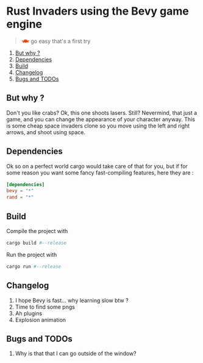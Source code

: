 # Rust Invaders using the Bevy game engine

> <img src="assets/player_a_01.png" width=20 height=10> go easy that's a first try

1. [But why ?](#but-why-)
2. [Dependencies](#dependencies)
3. [Build](#build)
4. [Changelog](#changelog)
5. [Bugs and TODOs](#bugs-and-todos)

## But why ?

Don't you like crabs? Ok, this one shoots lasers. Still? Nevermind, that just a game, and you can change the appearance of your character anyway. This is some cheap space invaders clone so you move using the left and right arrows, and shoot using space.

## Dependencies

Ok so on a perfect world cargo would take care of that for you, but if for some reason you want some fancy fast-compiling features, here they are :

```toml
[dependencies]
bevy = "*"
rand = "*"
```

## Build

Compile the project with

```bash
cargo build #--release
```

Run the project with

```bash
cargo run #--release
```

## Changelog

1.  I hope Bevy is fast... why learning slow btw ?
2.  Time to find some pngs
3.  Ah plugins
4.  Explosion animation

## Bugs and TODOs

1.  Why is that that I can go outside of the window?